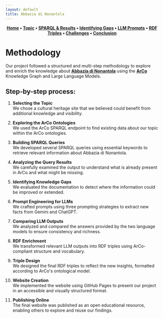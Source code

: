 ```yaml
---
layout: default
title: Abbazia di Nonantola
---
```


<div style="text-align: center; font-weight: bold; margin-bottom: 20px;">
  <a href="index.html">Home</a> • 
  <a href="topic.html">Topic</a> • 
  <a href="sparql.html">SPARQL & Results</a> • 
  <a href="gaps.html">Identifying Gaps</a> • 
  <a href="prompts.html">LLM Prompts</a> • 
  <a href="rdf.html">RDF Triples</a> • 
  <a href="challenges.html">Challenges</a> • 
  <a href="conclusion.html">Conclusion</a>
</div>

# Methodology

Our project followed a structured and multi-step methodology to explore and enrich the knowledge about [**Abbazia di Nonantola**](https://dati.beniculturali.it/lodview-arco/resource/HistoricOrArtisticProperty/0100210793.html) using the [**ArCo**](http://wit.istc.cnr.it/arco/) Knowledge Graph and Large Language Models.

## Step-by-step process:

1. **Selecting the Topic**  
   We chose a cultural heritage site that we believed could benefit from additional knowledge and visibility.

2. **Exploring the ArCo Ontologies**  
   We used the ArCo SPARQL endpoint to find existing data about our topic within the ArCo ontologies.

3. **Building SPARQL Queries**  
   We developed several SPARQL queries using essential keywords to retrieve relevant information about Abbazia di Nonantola.

4. **Analyzing the Query Results**  
   We carefully examined the output to understand what is already present in ArCo and what might be missing.

5. **Identifying Knowledge Gaps**  
   We evaluated the documentation to detect where the information could be improved or extended.

6. **Prompt Engineering for LLMs**  
   We crafted prompts using three prompting strategies to extract new facts from Gemini and ChatGPT.

7. **Comparing LLM Outputs**  
   We analyzed and compared the answers provided by the two language models to ensure consistency and richness.

8. **RDF Enrichment**  
   We transformed relevant LLM outputs into RDF triples using ArCo-compliant structure and vocabulary.

9. **Triple Design**  
   We designed the final RDF triples to reflect the new insights, formatted according to ArCo's ontological model.

10. **Website Creation**  
   We implemented the website using GitHub Pages to present our project in an accessible and visually structured format.

11. **Publishing Online**  
   The final website was published as an open educational resource, enabling others to explore and reuse our findings.
